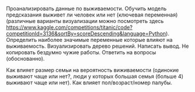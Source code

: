Проанализировать данные по выживаемости.
Обучить модель предсказания выживет ли человек или нет (ключевая переменная) (различные варианты визуализации можно посмотреть здесь https://www.kaggle.com/competitions/titanic/code?competitionId=3136&sortBy=scoreDescending&language=Python).
Определить наиболее значимые переменные которые влияют на выживаемость.
Визуализировать дерево решений.
Написать вывод.
Не копировать бездумно чужие работы.
Ответить на вопросы (обоснованно).

Как влияет размер семьи на вероятность виживаемости (одинокие выживают чаще или нет?, люди у которых большая семья (больше 4) выживают чаще или нет).
Как влияет пол/возраст/номер палубы.
